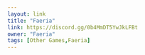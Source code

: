 ```yaml
---
layout: link
title: "Faeria"
link: https://discord.gg/0b4MmDT5YwJkLFBt
owner: "Faeria"
tags: [Other Games,Faeria]
---
```


